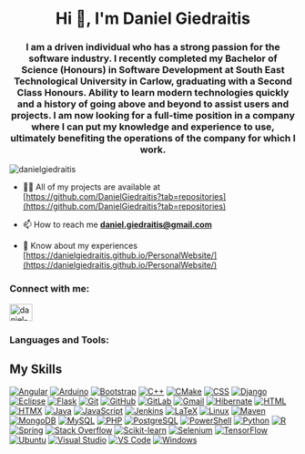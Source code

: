 <h1 align="center">Hi 👋, I'm Daniel Giedraitis</h1>
<h3 align="center">I am a driven individual who has a strong passion for the software industry. I recently completed my Bachelor of Science (Honours) in Software Development at South East Technological University in Carlow, graduating with a Second Class Honours. Ability to learn modern technologies quickly and a history of going above and beyond to assist users and projects. I am now looking for a full-time position in a company where I can put my knowledge and experience to use, ultimately benefiting the operations of the company for which I work.</h3>

<p align="left"> <img src="https://komarev.com/ghpvc/?username=danielgiedraitis&label=Profile%20views&color=0e75b6&style=flat" alt="danielgiedraitis" /> </p>

- 👨‍💻 All of my projects are available at [https://github.com/DanielGiedraitis?tab=repositories](https://github.com/DanielGiedraitis?tab=repositories)

- 📫 How to reach me **daniel.giedraitis@gmail.com**

- 📄 Know about my experiences [https://danielgiedraitis.github.io/PersonalWebsite/](https://danielgiedraitis.github.io/PersonalWebsite/)

<h3 align="left">Connect with me:</h3>
<p align="left">
<a href="https://linkedin.com/in/daniel-giedraitis" target="blank"><img align="center" src="https://raw.githubusercontent.com/rahuldkjain/github-profile-readme-generator/master/src/images/icons/Social/linked-in-alt.svg" alt="daniel-giedraitis" height="30" width="40" /></a>
</p>

<h3 align="left">Languages and Tools:</h3>

## My Skills

[![Angular](https://skillicons.dev/icons?i=angular)](https://angular.io/)
[![Arduino](https://skillicons.dev/icons?i=arduino)](https://www.arduino.cc/)
[![Bootstrap](https://skillicons.dev/icons?i=bootstrap)](https://getbootstrap.com/)
[![C++](https://skillicons.dev/icons?i=cpp)](https://isocpp.org/)
[![CMake](https://skillicons.dev/icons?i=cmake)](https://cmake.org/)
[![CSS](https://skillicons.dev/icons?i=css)](https://developer.mozilla.org/en-US/docs/Web/CSS)
[![Django](https://skillicons.dev/icons?i=django)](https://www.djangoproject.com/)
[![Eclipse](https://skillicons.dev/icons?i=eclipse)](https://www.eclipse.org/)
[![Flask](https://skillicons.dev/icons?i=flask)](https://flask.palletsprojects.com/)
[![Git](https://skillicons.dev/icons?i=git)](https://git-scm.com/)
[![GitHub](https://skillicons.dev/icons?i=github)](https://github.com/)
[![GitLab](https://skillicons.dev/icons?i=gitlab)](https://about.gitlab.com/)
[![Gmail](https://skillicons.dev/icons?i=gmail)](https://mail.google.com/)
[![Hibernate](https://skillicons.dev/icons?i=hibernate)](https://hibernate.org/)
[![HTML](https://skillicons.dev/icons?i=html)](https://developer.mozilla.org/en-US/docs/Web/HTML)
[![HTMX](https://skillicons.dev/icons?i=htmx)](https://htmx.org/)
[![Java](https://skillicons.dev/icons?i=java)](https://www.java.com/)
[![JavaScript](https://skillicons.dev/icons?i=js)](https://developer.mozilla.org/en-US/docs/Web/JavaScript)
[![Jenkins](https://skillicons.dev/icons?i=jenkins)](https://www.jenkins.io/)
[![LaTeX](https://skillicons.dev/icons?i=latex)](https://www.latex-project.org/)
[![Linux](https://skillicons.dev/icons?i=linux)](https://www.linux.org/)
[![Maven](https://skillicons.dev/icons?i=maven)](https://maven.apache.org/)
[![MongoDB](https://skillicons.dev/icons?i=mongodb)](https://www.mongodb.com/)
[![MySQL](https://skillicons.dev/icons?i=mysql)](https://www.mysql.com/)
[![PHP](https://skillicons.dev/icons?i=php)](https://www.php.net/)
[![PostgreSQL](https://skillicons.dev/icons?i=postgres)](https://www.postgresql.org/)
[![PowerShell](https://skillicons.dev/icons?i=powershell)](https://learn.microsoft.com/en-us/powershell/)
[![Python](https://skillicons.dev/icons?i=py)](https://www.python.org/)
[![R](https://skillicons.dev/icons?i=r)](https://www.r-project.org/)
[![Spring](https://skillicons.dev/icons?i=spring)](https://spring.io/)
[![Stack Overflow](https://skillicons.dev/icons?i=stackoverflow)](https://stackoverflow.com/)
[![Scikit-learn](https://skillicons.dev/icons?i=sklearn)](https://scikit-learn.org/)
[![Selenium](https://skillicons.dev/icons?i=selenium)](https://www.selenium.dev/)
[![TensorFlow](https://skillicons.dev/icons?i=tensorflow)](https://www.tensorflow.org/)
[![Ubuntu](https://skillicons.dev/icons?i=ubuntu)](https://ubuntu.com/)
[![Visual Studio](https://skillicons.dev/icons?i=visualstudio)](https://visualstudio.microsoft.com/)
[![VS Code](https://skillicons.dev/icons?i=vscode)](https://code.visualstudio.com/)
[![Windows](https://skillicons.dev/icons?i=windows)](https://www.microsoft.com/en-us/windows/)


